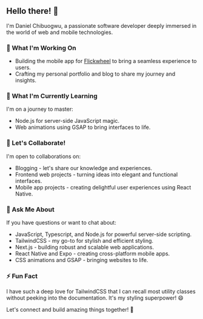 <!--
**daniel-chibuogwu/daniel-chibuogwu** is a ✨ _special_ ✨ repository because its `README.md` (this file) appears on your GitHub profile.
-->


<!--

- 🔭 I’m currently working on building Flickwheel's Mobile App, My Personal Portfolio and Blog
- 🌱 I’m currently learning NodeJs and Web animations using GSAP
- 👯 I’m looking to collaborate on blogs, frontend web and mobile app projects
- 🤔 I’m looking for help with react and react native bugs for both web and mobile applications
- 💬 Ask me about Javascript, TailwindCSS, Typescript, NextJS, React Native, Expo, css animations, GSAP and  NodeJS.
- ⚡ Fun fact: I Love TailwindCSS so much that I can remember most utility classes without looking at the docs😄
-->


## Hello there! 👋

I'm Daniel Chibuogwu, a passionate software developer deeply immersed in the world of web and mobile technologies.

### 🔭 What I'm Working On

- Building the mobile app for [Flickwheel](https://flickwheel.com/) to bring a seamless experience to users.
- Crafting my personal portfolio and blog to share my journey and insights.

### 🌱 What I'm Currently Learning

I'm on a journey to master:

- Node.js for server-side JavaScript magic.
- Web animations using GSAP to bring interfaces to life.

### 👯 Let's Collaborate!

I'm open to collaborations on:

- Blogging - let's share our knowledge and experiences.
- Frontend web projects - turning ideas into elegant and functional interfaces.
- Mobile app projects - creating delightful user experiences using React Native.


### 💬 Ask Me About

If you have questions or want to chat about:

- JavaScript, Typescript, and Node.js for powerful server-side scripting.
- TailwindCSS - my go-to for stylish and efficient styling.
- Next.js - building robust and scalable web applications.
- React Native and Expo - creating cross-platform mobile apps.
- CSS animations and GSAP - bringing websites to life.

### ⚡ Fun Fact

I have such a deep love for TailwindCSS that I can recall most utility classes without peeking into the documentation. It's my styling superpower! 😄

Let's connect and build amazing things together! 🚀

